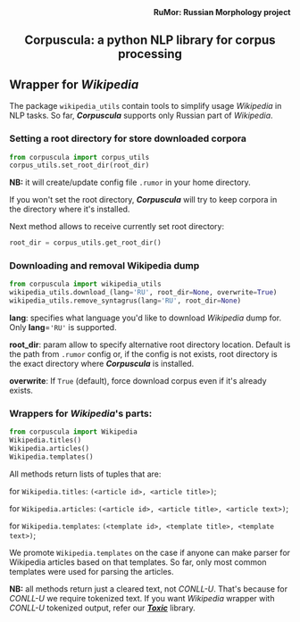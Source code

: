 <div align="right"><strong>RuMor: Russian Morphology project</strong></div>
<h2 align="center">Corpuscula: a python NLP library for corpus processing</h2>

## Wrapper for *Wikipedia*

The package `wikipedia_utils` contain tools to simplify usage *Wikipedia* in NLP
tasks. So far, ***Corpuscula*** supports only Russian part of *Wikipedia*.

### Setting a root directory for store downloaded corpora

```python
from corpuscula import corpus_utils
corpus_utils.set_root_dir(root_dir)
```
**NB:** it will create/update config file `.rumor` in your home directory.

If you won't set the root directory, ***Corpuscula*** will try to keep corpora
in the directory where it's installed.

Next method allows to receive currently set root directory:
```python
root_dir = corpus_utils.get_root_dir()
```

### Downloading and removal Wikipedia dump

```python
from corpuscula import wikipedia_utils
wikipedia_utils.download_(lang='RU', root_dir=None, overwrite=True)
wikipedia_utils.remove_syntagrus(lang='RU', root_dir=None)
```

**lang**: specifies what language you'd like to download *Wikipedia* dump for.
Only **lang**=`'RU'` is supported.

**root_dir**: param allow to specify alternative root directory location.
Default is the path from `.rumor` config or, if the config is not exists, root
directory is the exact directory where ***Corpuscula*** is installed.

**overwrite**: If `True` (default), force download corpus even if it's already
exists.

### Wrappers for *Wikipedia*'s parts:

```python
from corpuscula import Wikipedia
Wikipedia.titles()
Wikipedia.articles()
Wikipedia.templates()
```
All methods return lists of tuples that are:

for `Wikipedia.titles`: `(<article id>, <article title>)`;

for `Wikipedia.articles`: `(<article id>, <article title>, <article text>)`;

for `Wikipedia.templates`: `(<template id>, <template title>,
<template text>)`;

We promote `Wikipedia.templates` on the case if anyone can make parser for
Wikipedia articles based on that templates. So far, only most common templates
were used for parsing the articles.

**NB:** all methods return just a cleared text, not *CONLL-U*. That's because
for *CONLL-U* we require tokenized text. If you want *Wikipedia* wrapper with
*CONLL-U* tokenized output, refer our
[***Toxic***](https://github.com/fostroll/toxic) library.
